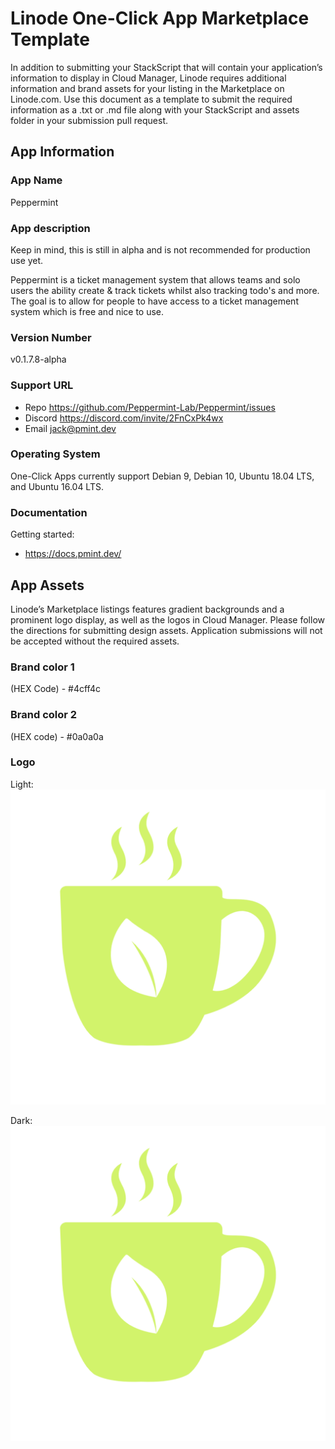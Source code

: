 # Linode One-Click App Marketplace Template

In addition to submitting your StackScript that will contain your application’s information to display in Cloud Manager, Linode requires additional information and brand assets for your listing in the Marketplace on Linode.com. Use this document as a template to submit the required information as a .txt or .md file along with your StackScript and assets folder in your submission pull request.

## App Information

### App Name

Peppermint

### App description
Keep in mind, this is still in alpha and is not recommended for production use yet.

Peppermint is a ticket management system that allows teams and solo users the ability create & track tickets whilst also tracking todo's and more. The goal is to allow for people to have access to a ticket management system which is free and nice to use.


### Version Number

v0.1.7.8-alpha

### Support URL

 - Repo https://github.com/Peppermint-Lab/Peppermint/issues
 - Discord https://discord.com/invite/2FnCxPk4wx
 - Email jack@pmint.dev


### Operating System
One-Click Apps currently support Debian 9, Debian 10, Ubuntu 18.04 LTS, and Ubuntu 16.04 LTS.

### Documentation

Getting started:
  - https://docs.pmint.dev/


## App Assets

Linode’s Marketplace listings features gradient backgrounds and a prominent logo display, as well as the logos in Cloud Manager. Please follow the directions for submitting design assets. Application submissions will not be accepted without the required assets.

### Brand color 1

(HEX Code) - #4cff4c

### Brand color 2
(HEX code) - #0a0a0a

### Logo

Light:
![light](assets/Brand-Logo.png)

Dark:
![dark](assets/Brand-Logo.png)
